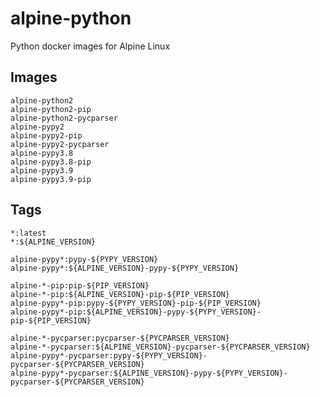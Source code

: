 # alpine-python

Python docker images for Alpine Linux

## Images

`alpine-python2` \
`alpine-python2-pip` \
`alpine-python2-pycparser` \
`alpine-pypy2` \
`alpine-pypy2-pip` \
`alpine-pypy2-pycparser` \
`alpine-pypy3.8` \
`alpine-pypy3.8-pip` \
`alpine-pypy3.9` \
`alpine-pypy3.9-pip`

## Tags

`*:latest` \
`*:${ALPINE_VERSION}`

`alpine-pypy*:pypy-${PYPY_VERSION}` \
`alpine-pypy*:${ALPINE_VERSION}-pypy-${PYPY_VERSION}`

`alpine-*-pip:pip-${PIP_VERSION}` \
`alpine-*-pip:${ALPINE_VERSION}-pip-${PIP_VERSION}` \
`alpine-pypy*-pip:pypy-${PYPY_VERSION}-pip-${PIP_VERSION}` \
`alpine-pypy*-pip:${ALPINE_VERSION}-pypy-${PYPY_VERSION}-pip-${PIP_VERSION}`

`alpine-*-pycparser:pycparser-${PYCPARSER_VERSION}` \
`alpine-*-pycparser:${ALPINE_VERSION}-pycparser-${PYCPARSER_VERSION}` \
`alpine-pypy*-pycparser:pypy-${PYPY_VERSION}-pycparser-${PYCPARSER_VERSION}` \
`alpine-pypy*-pycparser:${ALPINE_VERSION}-pypy-${PYPY_VERSION}-pycparser-${PYCPARSER_VERSION}`
